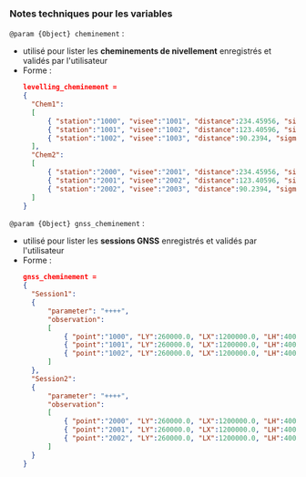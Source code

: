 ### Notes techniques pour les variables

`@param {Object} cheminement` :
- utilisé pour lister les **cheminements de nivellement** enregistrés et validés par l'utilisateur
- Forme : 
  ```json
  levelling_cheminement = 
  {
    "Chem1":
    [
        { "station":"1000", "visee":"1001", "distance":234.45956, "sigma":0.2 },
        { "station":"1001", "visee":"1002", "distance":123.40596, "sigma":0.2 },
        { "station":"1002", "visee":"1003", "distance":90.2394, "sigma":0.2 }
    ],
    "Chem2":
    [
        { "station":"2000", "visee":"2001", "distance":234.45956, "sigma":0.2 },
        { "station":"2001", "visee":"2002", "distance":123.40596, "sigma":0.2 },
        { "station":"2002", "visee":"2003", "distance":90.2394, "sigma":0.2 }
    ]
  }
  ```
  
`@param {Object} gnss_cheminement` :
- utilisé pour lister les **sessions GNSS** enregistrés et validés par l'utilisateur
- Forme :
  ```json
  gnss_cheminement =
  {
    "Session1":
    {
        "parameter": "++++",
        "observation":
        [
            { "point":"1000", "LY":260000.0, "LX":1200000.0, "LH":400.000, "sigma_Y":1.0, "sigma_X":1.0, "sigma_H":1.0 },
            { "point":"1001", "LY":260000.0, "LX":1200000.0, "LH":400.000, "sigma_Y":1.0, "sigma_X":1.0, "sigma_H":1.0 },
            { "point":"1002", "LY":260000.0, "LX":1200000.0, "LH":400.000, "sigma_Y":1.0, "sigma_X":1.0, "sigma_H":1.0 },
        ]
    },
    "Session2":
    {
        "parameter": "++++",
        "observation":
        [
            { "point":"2000", "LY":260000.0, "LX":1200000.0, "LH":400.000, "sigma_Y":1.0, "sigma_X":1.0, "sigma_H":3.0 },
            { "point":"2001", "LY":260000.0, "LX":1200000.0, "LH":400.000, "sigma_Y":1.0, "sigma_X":1.0, "sigma_H":3.0 },
            { "point":"2002", "LY":260000.0, "LX":1200000.0, "LH":400.000, "sigma_Y":1.0, "sigma_X":1.0, "sigma_H":3.0 },
        ]
    }
  }
  ```